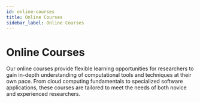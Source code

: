```yaml
---
id: online-courses
title: Online Courses
sidebar_label: Online Courses
---
```



# Online Courses

Our online courses provide flexible learning opportunities for researchers to gain in-depth understanding of computational tools and techniques at their own pace. From cloud computing fundamentals to specialized software applications, these courses are tailored to meet the needs of both novice and experienced researchers.

